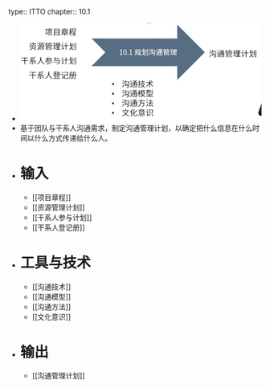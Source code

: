 type:: ITTO
chapter:: 10.1

- ![image.png](../assets/image_1747880745917_0.png)
- 基于团队与干系人沟通需求，制定沟通管理计划，以确定把什么信息在什么时间以什么方式传递给什么人。
- # 输入
	- [[项目章程]]
	- [[资源管理计划]]
	- [[干系人参与计划]]
	- [[干系人登记册]]
- # 工具与技术
	- [[沟通技术]]
	- [[沟通模型]]
	- [[沟通方法]]
	- [[文化意识]]
- # 输出
	- [[沟通管理计划]]